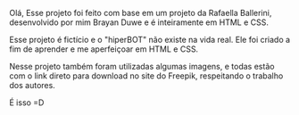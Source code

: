 Olá,
Esse projeto foi feito com base em um projeto da Rafaella Ballerini, desenvolvido por mim Brayan Duwe e é inteiramente em HTML e CSS.


Esse projeto é fictício e o "hiperBOT" não existe na vida real. Ele foi criado a fim de aprender e me aperfeiçoar em HTML e CSS.

Nesse projeto também foram utilizadas algumas imagens, e todas estão com o link direto para download no site do Freepik, respeitando o trabalho dos autores.

É isso =D